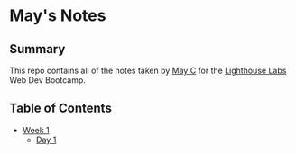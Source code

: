 # May's Notes
## Summary

This repo contains all of the notes taken by [May C](https://github.com/maycheongs) for the [Lighthouse Labs]() Web Dev Bootcamp.

## Table of Contents
* [Week 1](/Week_1)
  * [Day 1](/Week_1/Day_1)
  
